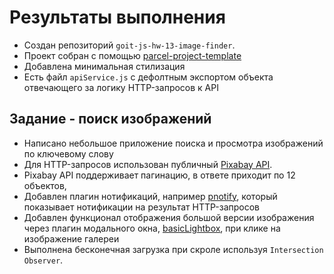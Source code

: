 # Результаты выполнения 

- Создан репозиторий `goit-js-hw-13-image-finder`.
- Проект собран с помощью   [parcel-project-template](https://github.com/goitacademy/parcel-project-template)
- Добавлена минимальная стилизация
- Есть файл `apiService.js` с дефолтным экспортом объекта отвечающего за логику HTTP-запросов к API

## Задание - поиск изображений

- Написано небольшое приложение поиска и просмотра изображений по ключевому слову
- Для HTTP-запросов использован публичный [Pixabay API](https://pixabay.com/api/docs/).
- Pixabay API поддерживает пагинацию, в ответе приходит по 12 объектов,
- Добавлен плагин нотификаций, например [pnotify](https://github.com/sciactive/pnotify), который показывает нотификации на результат HTTP-запросов
- Добавлен функционал отображения большой версии изображения через плагин модального окна, [basicLightbox](https://basiclightbox.electerious.com/), при клике на
  изображение галереи
- Выполнена бесконечная загрузка при скроле используя `Intersection Observer`.
